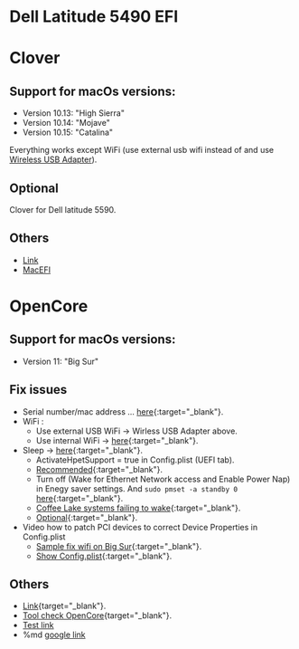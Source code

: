 # Dell Latitude 5490 EFI

# Clover
## Support for macOs versions:
  - Version 10.13: "High Sierra"
  - Version 10.14: "Mojave"
  - Version 10.15: "Catalina"
 
  Everything works except WiFi (use external usb wifi instead of and use [Wireless USB Adapter](https://github.com/chris1111/Wireless-USB-Adapter)).

## Optional
  Clover for Dell latitude 5590.

## Others
- [Link](https://osxlatitude.com/forums/topic/8506-dell-latitude-inspiron-precision-vostro-xps-clover-guide)
- [MacEFI](https://macefi.com/)


# OpenCore

## Support for macOs versions:
 - Version 11: "Big Sur"

## Fix issues
  - Serial number/mac address ... [here](https://dortania.github.io/OpenCore-Post-Install/universal/iservices.html#using-gensmbios){:target="_blank"}.
  - WiFi : 
    - Use external USB WiFi -> Wirless USB Adapter above.
    - Use internal WiFi -> [here](https://openintelwireless.github.io/itlwm/Installation.html#itlwm){:target="_blank"}.
  - Sleep -> [here](https://dortania.github.io/OpenCore-Post-Install/universal/sleep.html#preparations){:target="_blank"}.
      - ActivateHpetSupport = true in Config.plist (UEFI tab).
      - [Recommended](https://dortania.github.io/OpenCore-Post-Install/usb/misc/keyboard.html#method-3-configuring-darkwake){:target="_blank"}.
      - Turn off (Wake for Ethernet Network access and Enable Power Nap) in Enegy saver settings. And ```sudo pmset -a standby 0``` [here](https://hackintosher.com/forums/thread/improving-sleep-on-a-hackintosh-wakeup-freezes-black-screens.486/){:target="_blank"}.
      - [Coffee Lake systems failing to wake](https://dortania.github.io/OpenCore-Install-Guide/troubleshooting/extended/post-issues.html#coffee-lake-systems-failing-to-wake){:target="_blank"}.
      - [Optional](https://dortania.github.io/OpenCore-Post-Install/usb/misc/instant-wake.html){:target="_blank"}.
  - Video how to patch PCI devices to correct Device Properties in Config.plist
      - [Sample fix wifi on Big Sur](https://www.youtube.com/watch?v=bp06YxnKNTk){:target="_blank"}.
      - [Show Config.plist](https://www.youtube.com/watch?v=BAGp_QfFGf4){:target="_blank"}.
  ## Others
  - [Link](https://www.hackintosh-forum.de/forum/thread/53016-dell-latitude-5490/){target="_blank"}.
  - [Tool check OpenCore](https://opencore.slowgeek.com/){target="\_blank"}.
  - <a href="http://example.com/" target="_blank">Test link</a>
  - %md <a href="https://google.com" target="_blank">google link</a>